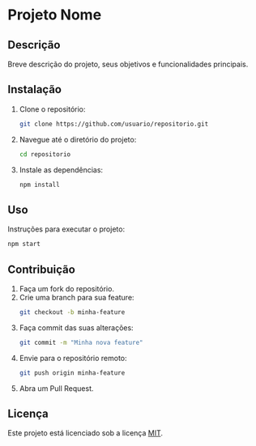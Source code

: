 # Projeto Nome

## Descrição
Breve descrição do projeto, seus objetivos e funcionalidades principais.

## Instalação
1. Clone o repositório:
    ```bash
    git clone https://github.com/usuario/repositorio.git
    ```
2. Navegue até o diretório do projeto:
    ```bash
    cd repositorio
    ```
3. Instale as dependências:
    ```bash
    npm install
    ```

## Uso
Instruções para executar o projeto:
```bash
npm start
```

## Contribuição
1. Faça um fork do repositório.
2. Crie uma branch para sua feature:
    ```bash
    git checkout -b minha-feature
    ```
3. Faça commit das suas alterações:
    ```bash
    git commit -m "Minha nova feature"
    ```
4. Envie para o repositório remoto:
    ```bash
    git push origin minha-feature
    ```
5. Abra um Pull Request.

## Licença
Este projeto está licenciado sob a licença [MIT](LICENSE).